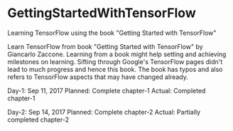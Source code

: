 # GettingStartedWithTensorFlow
Learning TensorFlow using the book "Getting Started with TensorFlow"

Learn TensorFlow from book "Getting Started with TensorFlow" by Giancarlo Zaccone. Learning from a book might help setting and achieving milestones on learning. Sifting through Google's TensorFlow pages didn't lead to much progress and hence this book. The book has typos and also refers to TensorFlow aspects that may have changed already. 

Day-1: Sep 11, 2017
Planned: Complete chapter-1
Actual: Completed chapter-1

Day-2: Sep 14, 2017
Planned: Complete chapter-2
Actual: Partially completed chapter-2